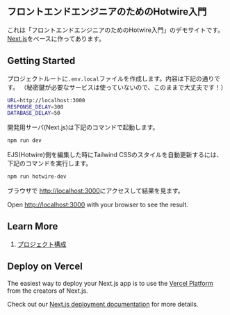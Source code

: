 ## フロントエンドエンジニアのためのHotwire入門

これは「フロントエンドエンジニアのためのHotwire入門」のデモサイトです。
[Next.js](https://nextjs.org/)をベースに作ってあります。

## Getting Started

プロジェクトルートに`.env.local`ファイルを作成します。内容は下記の通りです。
（秘密鍵が必要なサービスは使っていないので、このままで大丈夫です！）
```bash
URL=http://localhost:3000
RESPONSE_DELAY=300
DATABASE_DELAY=50
```

開発用サーバ(Next.js)は下記のコマンドで起動します。

```bash
npm run dev
```

EJS(Hotwire)側を編集した時にTailwind CSSのスタイルを自動更新するには、下記のコマンドを実行します。

```bash
npm run hotwire-dev
```

ブラウザで [http://localhost:3000](http://localhost:3000)にアクセスして結果を見ます。

Open [http://localhost:3000](http://localhost:3000) with your browser to see the result.

## Learn More

1. [プロジェクト構成](docs-draft/project-setup.md)

## Deploy on Vercel

The easiest way to deploy your Next.js app is to use the [Vercel Platform](https://vercel.com/new?utm_medium=default-template&filter=next.js&utm_source=create-next-app&utm_campaign=create-next-app-readme) from the creators of Next.js.

Check out our [Next.js deployment documentation](https://nextjs.org/docs/deployment) for more details.
